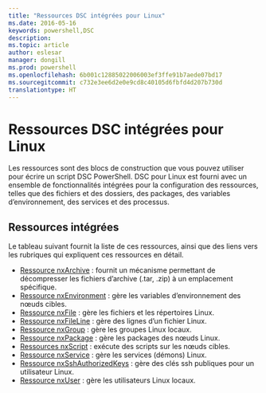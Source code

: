 ```yaml
---
title: "Ressources DSC intégrées pour Linux"
ms.date: 2016-05-16
keywords: powershell,DSC
description: 
ms.topic: article
author: eslesar
manager: dongill
ms.prod: powershell
ms.openlocfilehash: 6b001c12885022006003ef3ffe91b7aede07bd17
ms.sourcegitcommit: c732e3ee6d2e0e9cd8c40105d6fbfd4d207b730d
translationtype: HT
---
```

# <a name="built-in-desired-state-configuration-resources-for-linux"></a>Ressources DSC intégrées pour Linux

Les ressources sont des blocs de construction que vous pouvez utiliser pour écrire un script DSC PowerShell. DSC pour Linux est fourni avec un ensemble de fonctionnalités intégrées pour la configuration des ressources, telles que des fichiers et des dossiers, des packages, des variables d’environnement, des services et des processus.

## <a name="built-in-resources"></a>Ressources intégrées 

Le tableau suivant fournit la liste de ces ressources, ainsi que des liens vers les rubriques qui expliquent ces ressources en détail.

* [Ressource nxArchive](lnxArchiveResource.md) : fournit un mécanisme permettant de décompresser les fichiers d’archive (.tar, .zip) à un emplacement spécifique.
* [Ressource nxEnvironment](lnxEnvironmentResource.md) : gère les variables d’environnement des nœuds cibles. 
* [Ressource nxFile](lnxFileResource.md) : gère les fichiers et les répertoires Linux. 
* [Ressource nxFileLine](lnxFileLineResource.md) : gère des lignes d’un fichier Linux. 
* [Ressource nxGroup](lnxGroupResource.md) : gère les groupes Linux locaux. 
* [Ressource nxPackage](lnxPackageResource.md) : gère les packages des nœuds Linux.
* [Ressources nxScript](lnxScriptResource.md) : exécute des scripts sur les nœuds cibles.
* [Ressource nxService](lnxServiceResource.md) : gère les services (démons) Linux.
* [Ressource nxSshAuthorizedKeys](lnxSshAuthorizedKeysResource.md) : gère des clés ssh publiques pour un utilisateur Linux. 
* [Ressource nxUser](lnxUserResource.md) : gère les utilisateurs Linux locaux. 
  
